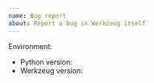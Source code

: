 ```yaml
---
name: Bug report
about: Report a bug in Werkzeug itself
---
```


<!--
This issue tracker is a tool to address bugs in Werkzeug itself. Please
use Pallets Discord or Stack Overflow for questions about your own code.

Replace this comment with a clear outline of what the bug is.
-->

<!--
Describe how to replicate the bug.

Include a minimal reproducible example that demonstrates the bug.
Include the full traceback if there was an exception.
-->

<!--
Describe the expected behavior that should have happened but didn't.
-->

Environment:

- Python version:
- Werkzeug version:
